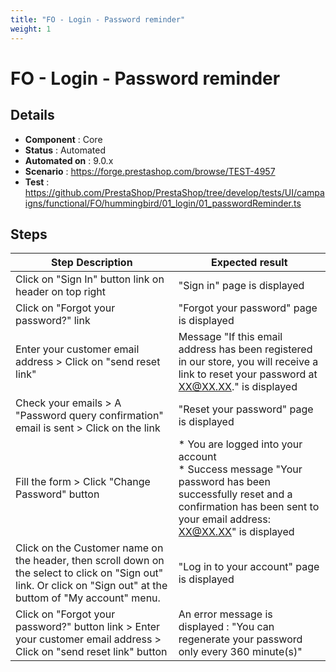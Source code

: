 ```yaml
---
title: "FO - Login - Password reminder"
weight: 1
---
```


# FO - Login - Password reminder
## Details
* **Component** : Core
* **Status** : Automated
* **Automated on** : 9.0.x
* **Scenario** : https://forge.prestashop.com/browse/TEST-4957
* **Test** : https://github.com/PrestaShop/PrestaShop/tree/develop/tests/UI/campaigns/functional/FO/hummingbird/01_login/01_passwordReminder.ts

## Steps
| Step Description | Expected result |
| ----- | ----- |
| Click on "Sign In" button link on header on top right | "Sign in" page is displayed |
| Click on "Forgot your password?" link | "Forgot your password" page is displayed |
| Enter your customer email address > Click on "send reset link" | Message "If this email address has been registered in our store, you will receive a link to reset your password at  XX@XX.XX." is displayed |
| Check your emails > A "Password query confirmation" email is sent > Click on the link | "Reset your password" page is displayed |
| Fill the form > Click "Change Password" button | * You are logged into your account<br> * Success message "Your password has been successfully reset and a confirmation has been sent to your email address: XX@XX.XX" is displayed |
| Click on the Customer name on the header, then scroll down on the select to click on "Sign out" link. Or click on "Sign out" at the buttom of "My account" menu. | "Log in to your account" page is displayed |
| Click on "Forgot your password?" button link > Enter your customer email address > Click on "send reset link" button | An error message is displayed : "You can regenerate your password only every 360 minute(s)" |
